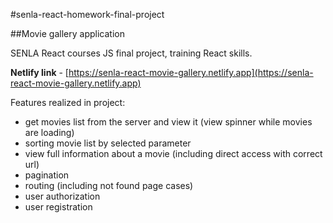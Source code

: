 #senla-react-homework-final-project

##Movie gallery application

SENLA React courses JS final project, training React skills.

**Netlify link** - [https://senla-react-movie-gallery.netlify.app](https://senla-react-movie-gallery.netlify.app)


Features realized in project:
* get movies list from the server and view it (view spinner while movies are loading)
* sorting movie list by selected parameter
* view full information about a movie (including direct access with correct url)
* pagination
* routing (including not found page cases)
* user authorization
* user registration 

